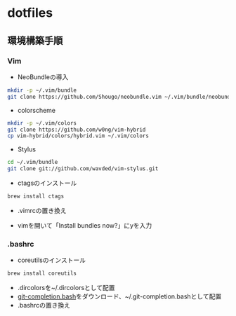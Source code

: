 # dotfiles

## 環境構築手順

### Vim

- NeoBundleの導入
```sh
mkdir -p ~/.vim/bundle
git clone https://github.com/Shougo/neobundle.vim ~/.vim/bundle/neobundle.vim
```

- colorscheme
```sh
mkdir -p ~/.vim/colors
git clone https://github.com/w0ng/vim-hybrid
cp vim-hybrid/colors/hybrid.vim ~/.vim/colors
```

- Stylus
```sh
cd ~/.vim/bundle
git clone git://github.com/wavded/vim-stylus.git
```

- ctagsのインストール
```sh
brew install ctags
```

- .vimrcの置き換え

- vimを開いて「Install bundles now?」にyを入力

### .bashrc

- coreutilsのインストール
```sh
brew install coreutils
```
- .dircolorsを~/.dircolorsとして配置
- [git-completion.bash](https://github.com/git/git/blob/master/contrib/completion/git-completion.bash)をダウンロード、~/.git-completion.bashとして配置
- .bashrcの置き換え
